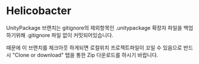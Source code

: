 # Helicobacter
UnityPackage 브랜치는 gitignore의 제외항목인 .unitypackage 확장자 파일을 백업하기위해 .gitignore 파일 없이 커밋되어있습니다.

때문에 이 브랜치를 체크아웃 하게되면 로컬위치 프로젝트파일이 꼬일 수 있음으로 반드시 "Clone or download" 탭을 통한 Zip 다운로드를 하시기 바랍니다.
